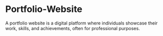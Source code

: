 # Portfolio-Website
A portfolio website is a digital platform where individuals showcase their work, skills, and achievements, often for professional purposes.
